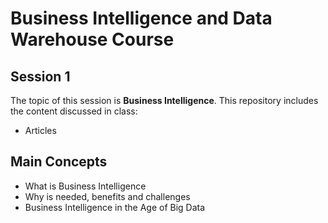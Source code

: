# Business Intelligence and Data Warehouse Course

## Session 1

The topic of this session is **Business Intelligence**. This repository includes the content discussed in class:

  - Articles

## Main Concepts

  - What is Business Intelligence
  - Why is needed, benefits and challenges
  - Business Intelligence in the Age of Big Data
